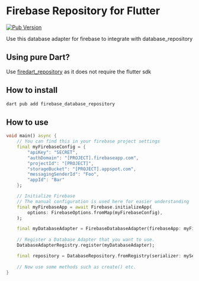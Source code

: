 # Firebase Repository for Flutter
[![Pub Version](https://img.shields.io/pub/v/firebase_database_repository)](https://pub.dev/packages/firebase_database_repository)

Use this database adapter for firebase to integrate with database_repository

## Using pure Dart?
Use [firedart_repository](https://pub.dev/packages/firedart_repository) as it does not require the flutter sdk

## How to install
```bash
dart pub add firebase_database_repository
```

## How to use
```dart
void main() async {
    // You can find this in your firebase project settings
    final myFirebaseConfig = {
        "apiKey": "SECRET",
        "authDomain": "[PROJECT].firebaseapp.com",
        "projectId": "[PROJECT]",
        "storageBucket": "[PROJECT].appspot.com",
        "messagingSenderId": "Foo",
        "appId": "Bar"
    };

    // Initialize Firebase
    // The manual configuration is used here for easier understanding
    final myFirebaseApp = await Firebase.initializeApp(
        options: FirebaseOptions.fromMap(myFirebaseConfig),
    );

    final myDatabaseAdapter = FirebaseDatabaseAdapter(firebaseApp: myFirebaseApp)
    
    // Register a Database Adapter that you want to use.
    DatabaseAdapterRegistry.register(myDatabaseAdapter);

    final repository = DatabaseRepository.fromRegistry(serializer: mySerializer, name: 'firebase');
    
    // Now use some methods such as create() etc.
}
```